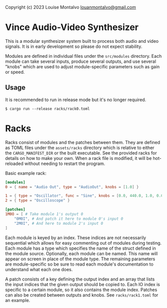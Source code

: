 Copyright (c) 2023 Louise Montalvo <louanmontalvo@gmail.com>

# Vince Audio-Video Synthesizer

This is a modular synthesizer system built to process both audio and video
signals. It is in early development so please do not expect stability.

Modules are defined in individual files under the `src/modules` directory. Each
module can take several inputs, produce several outputs, and use several "knobs"
which are used to adjust module-specific parameters such as gain or speed.

## Usage

It is recommended to run in release mode but it's no longer required.

```
$ cargo run --release racks/rack0.toml
```

# Racks

Racks consist of modules and the patches between them. They are defined as TOML
files under the `assets/racks` directory which is relative to either the
`CARGO_MANIFEST_DIR` or the built executable. See the provided racks for
details on how to make your own. When a rack file is modified, it will be
hot-reloaded without needing to restart the program.

Basic example rack:

```toml
[modules]
0 = { name = "Audio Out", type = "AudioOut", knobs = [1.0] }

1 = { type = "Oscillator", func = "Sine", knobs = [0.0, 440.0, 1.0, 0.0] }
2 = { type = "Oscilloscope" }

[patches]
1M0O = [ # Take module 1's output 0
    "0M0I", # And patch it here to module 0's input 0
    "2M0I", # And here to module 2's input 0
]
```

Each module is keyed by an index. These indices are not necessarily sequential
which allows for easy commenting out of modules during testing. Each module has
a type which specifies the name of the struct defined in the module source.
Optionally, each module can be named. This name will appear on screen in place
of the module type. The remaining parameters are module-specific so be sure to
read each module's documentation to understand what each one does.

A patch consists of a key defining the output index and an array that lists the
input indices that the given output should be copied to. Each IO index is
specific to a certain module, so it also contains the module index. Patches can
also be created between outputs and knobs. See `racks/rack1.toml` for an
example.
